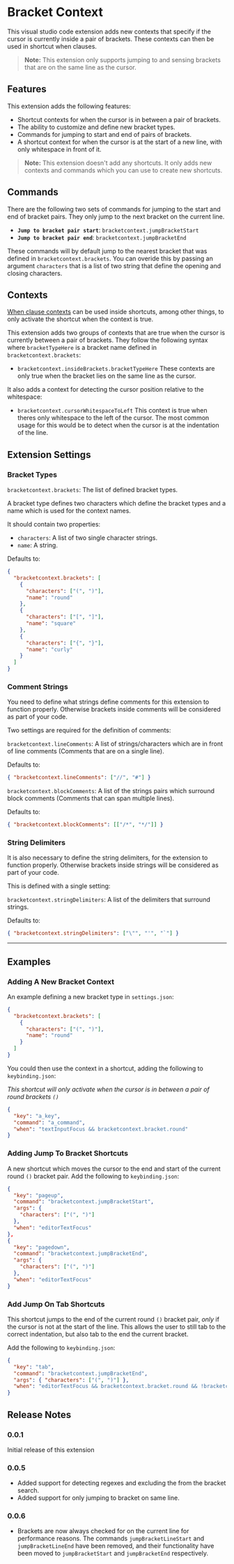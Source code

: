 # Bracket Context

This visual studio code extension adds new contexts that specify if the cursor is currently inside a pair of brackets.
These contexts can then be used in shortcut when clauses.

> **Note:** This extension only supports jumping to and sensing brackets that are on the same line as the cursor.

## Features

This extension adds the following features:

- Shortcut contexts for when the cursor is in between a pair of brackets.
- The ability to customize and define new bracket types.
- Commands for jumping to start and end of pairs of brackets.
- A shortcut context for when the cursor is at the start of a new line, with only whitespace in front of it.

> **Note:** This extension doesn't add any shortcuts. It only adds new contexts and commands which you can use to create new shortcuts.

## Commands

There are the following two sets of commands for jumping to the start and end of bracket pairs. They only jump to the next bracket on the current line.

- **`Jump to bracket pair start`**: `bracketcontext.jumpBracketStart`
- **`Jump to bracket pair end`**: `bracketcontext.jumpBracketEnd`

These commands will by default jump to the nearest bracket that was defined in `bracketcontext.brackets`. You can overide this by passing an argument `characters` that is a list of two string that define the opening and closing characters.

## Contexts

[When clause contexts](https://code.visualstudio.com/api/references/when-clause-contexts) can be used inside shortcuts, among other things, to only activate the shortcut when the context is true.

This extension adds two groups of contexts that are true when the cursor is currently between a pair of brackets.
They follow the following syntax where `bracketTypeHere` is a bracket name defined in `bracketcontext.brackets`:

- `bracketcontext.insideBrackets.bracketTypeHere`
  These contexts are only true when the bracket lies on the same line as the cursor.

It also adds a context for detecting the cursor position relative to the whitespace:

- `bracketcontext.cursorWhitespaceToLeft`
  This context is true when theres only whitespace to the left of the cursor.
  The most common usage for this would be to detect when the cursor is at the indentation of the line.

## Extension Settings

### Bracket Types

`bracketcontext.brackets`: The list of defined bracket types.

A bracket type defines two characters which define the bracket types and a name which is used for the context names.

It should contain two properties:

- `characters`: A list of two single character strings.
- `name`: A string.

Defaults to:

```json
{
  "bracketcontext.brackets": [
    {
      "characters": ["(", ")"],
      "name": "round"
    },
    {
      "characters": ["[", "]"],
      "name": "square"
    },
    {
      "characters": ["{", "}"],
      "name": "curly"
    }
  ]
}
```

### Comment Strings

You need to define what strings define comments for this extension to function properly.
Otherwise brackets inside comments will be considered as part of your code.

Two settings are required for the definition of comments:

`bracketcontext.lineComments`: A list of strings/characters which are in front of line comments (Comments that are on a single line).

Defaults to:

```json
{ "bracketcontext.lineComments": ["//", "#"] }
```

`bracketcontext.blockComments`: A list of the strings pairs which surround block comments (Comments that can span multiple lines).

Defaults to:

```json
{ "bracketcontext.blockComments": [["/*", "*/"]] }
```

### String Delimiters

It is also necessary to define the string delimiters, for the extension to function properly.
Otherwise brackets inside strings will be considered as part of your code.

This is defined with a single setting:

`bracketcontext.stringDelimiters`: A list of the delimiters that surround strings.

Defaults to:

```json
{ "bracketcontext.stringDelimiters": ["\"", "'", "`"] }
```

---

## Examples

### Adding A New Bracket Context

An example defining a new bracket type in `settings.json`:

```json
{
  "bracketcontext.brackets": [
    {
      "characters": ["(", ")"],
      "name": "round"
    }
  ]
}
```

You could then use the context in a shortcut, adding the following to `keybinding.json`:

_This shortcut will only activate when the cursor is in between a pair of round brackets `()`_

```json
{
  "key": "a_key",
  "command": "a_command",
  "when": "textInputFocus && bracketcontext.bracket.round"
}
```

### Adding Jump To Bracket Shortcuts

A new shortcut which moves the cursor to the end and start of the current round `()` bracket pair.
Add the following to `keybinding.json`:

```json
{
  "key": "pageup",
  "command": "bracketcontext.jumpBracketStart",
  "args": {
    "characters": ["(", ")"]
  },
  "when": "editorTextFocus"
},
{
  "key": "pagedown",
  "command": "bracketcontext.jumpBracketEnd",
  "args": {
    "characters": ["(", ")"]
  },
  "when": "editorTextFocus"
}
```

### Add Jump On Tab Shortcuts

This shortcut jumps to the end of the current round `()` bracket pair, _only_ if the cursor is not at the start of the line.
This allows the user to still tab to the correct indentation, but also tab to the end the current bracket.

Add the following to `keybinding.json`:

```json
{
  "key": "tab",
  "command": "bracketcontext.jumpBracketEnd",
  "args": { "characters": ["(", ")"] },
  "when": "editorTextFocus && bracketcontext.bracket.round && !bracketcontext.cursorWhitespaceToLeft && !acceptSuggestionOnEnter"
}
```

## Release Notes

### 0.0.1

Initial release of this extension

### 0.0.5

- Added support for detecting regexes and excluding the from the bracket search.
- Added support for only jumping to bracket on same line.

### 0.0.6

- Brackets are now always checked for on the current line for performance reasons.
  The commands `jumpBracketLineStart` and `jumpBracketLineEnd` have been removed,
  and their functionality have been moved to `jumpBracketStart` and `jumpBracketEnd`
  respectively.
